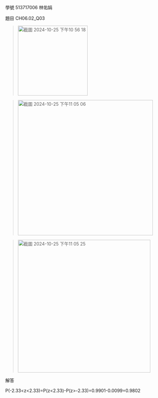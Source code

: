 學號 513717006 林佑娟

題目 CH06.02_Q03
><img width="220" alt="截圖 2024-10-25 下午10 56 18" src="https://github.com/user-attachments/assets/5ba31646-4d54-4ec1-90db-e504bfa2950b">

><img width="426" alt="截圖 2024-10-25 下午11 05 06" src="https://github.com/user-attachments/assets/7df47baf-a86b-4248-82da-896e9b6a6298">

><img width="418" alt="截圖 2024-10-25 下午11 05 25" src="https://github.com/user-attachments/assets/0bf68cfd-06aa-479a-89ba-c6575333e2dc">


解答

P(-2.33<z<2.33)=P(z<2.33)-P(z>-2.33)=0.9901-0.0099=0.9802

